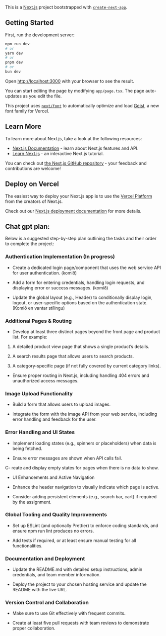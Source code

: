 This is a [Next.js](https://nextjs.org) project bootstrapped with [`create-next-app`](https://nextjs.org/docs/app/api-reference/cli/create-next-app).

## Getting Started

First, run the development server:

```bash
npm run dev
# or
yarn dev
# or
pnpm dev
# or
bun dev
```

Open [http://localhost:3000](http://localhost:3000) with your browser to see the result.

You can start editing the page by modifying `app/page.tsx`. The page auto-updates as you edit the file.

This project uses [`next/font`](https://nextjs.org/docs/app/building-your-application/optimizing/fonts) to automatically optimize and load [Geist](https://vercel.com/font), a new font family for Vercel.

## Learn More

To learn more about Next.js, take a look at the following resources:

- [Next.js Documentation](https://nextjs.org/docs) - learn about Next.js features and API.
- [Learn Next.js](https://nextjs.org/learn) - an interactive Next.js tutorial.

You can check out [the Next.js GitHub repository](https://github.com/vercel/next.js) - your feedback and contributions are welcome!

## Deploy on Vercel

The easiest way to deploy your Next.js app is to use the [Vercel Platform](https://vercel.com/new?utm_medium=default-template&filter=next.js&utm_source=create-next-app&utm_campaign=create-next-app-readme) from the creators of Next.js.

Check out our [Next.js deployment documentation](https://nextjs.org/docs/app/building-your-application/deploying) for more details.

## Chat gpt plan:

Below is a suggested step-by-step plan outlining the tasks and their order to complete the project:

### Authentication Implementation (In progress)

- Create a dedicated login page/component that uses the web service API for user authentication. (komið)

- Add a form for entering credentials, handling login requests, and displaying error or success messages. (komið)

- Update the global layout (e.g., Header) to conditionally display login, logout, or user-specific options based on the authentication state. (Komið en vantar stílingu)

### Additional Pages & Routing

- Develop at least three distinct pages beyond the front page and product list. For example:

1. A detailed product view page that shows a single product’s details.

2. A search results page that allows users to search products.

3. A category-specific page (if not fully covered by current category links).

- Ensure proper routing in Next.js, including handling 404 errors and unauthorized access messages.

### Image Upload Functionality

- Build a form that allows users to upload images.

- Integrate the form with the image API from your web service, including error handling and feedback for the user.

### Error Handling and UI States

- Implement loading states (e.g., spinners or placeholders) when data is being fetched.

- Ensure error messages are shown when API calls fail.

C- reate and display empty states for pages when there is no data to show.

- UI Enhancements and Active Navigation

- Enhance the header navigation to visually indicate which page is active.

- Consider adding persistent elements (e.g., search bar, cart) if required by the assignment.

### Global Tooling and Quality Improvements

- Set up ESLint (and optionally Prettier) to enforce coding standards, and ensure npm run lint produces no errors.

- Add tests if required, or at least ensure manual testing for all functionalities.

### Documentation and Deployment

- Update the README.md with detailed setup instructions, admin credentials, and team member information.

- Deploy the project to your chosen hosting service and update the README with the live URL.

### Version Control and Collaboration

- Make sure to use Git effectively with frequent commits.

- Create at least five pull requests with team reviews to demonstrate proper collaboration.
